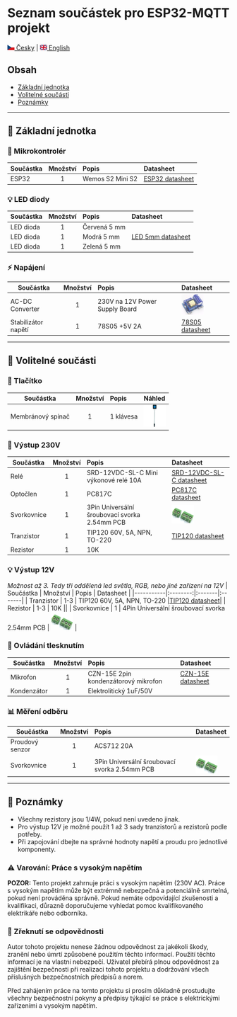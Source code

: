 # Seznam součástek pro ESP32-MQTT projekt

[<img src="https://raw.githubusercontent.com/lipis/flag-icons/main/flags/4x3/cz.svg" width="16"> Česky](./SeznamSoucastek.md) | [<img src="https://raw.githubusercontent.com/lipis/flag-icons/main/flags/4x3/gb.svg" width="16"> English](./Parts-List.md)

## Obsah
- [Základní jednotka](#základní-jednotka)
- [Volitelné součásti](#volitelné-součásti)
- [Poznámky](#poznámky)

---

## 🔌 Základní jednotka

### 🧠 Mikrokontrolér
| Součástka | Množství |Popis| Datasheet |
|-----------|:--------:|:-------------|:---------------------|
| ESP32     |    1     | Wemos S2 Mini S2| [ESP32 datasheet](https://www.wemos.cc/en/latest/s2/s2_mini.html) |

### 💡 LED diody
| Součástka | Množství | Popis | Datasheet |
|-----------|:--------:|:------------|:------------|
| LED dioda |    1     | Červená 5 mm ||
| LED dioda |    1     | Modrá 5 mm |[LED 5mm datasheet](https://www.tme.eu/Document/e17ac5a5d91f1e843e5681cfa4a5ba4b/HLMP-HG64-VY0DD.pdf)|
| LED dioda |    1     | Zelená 5 mm ||

### ⚡ Napájení
| Součástka | Množství | Popis | Datasheet |
|-----------|:--------:|:-------|:-------|
| AC-DC Converter | 1 | 230V na 12V Power Supply Board |<img src="https://github.com/Vladous/ESP32-Mqtt/raw/main/.pictures/AC-DC Converter.png" width="50"> |
| Stabilizátor napětí | 1 | 78S05 +5V 2A |[78S05 datasheet](https://www.farnell.com/datasheets/1815527.pdf)|

---

## 🔧 Volitelné součásti

### 🔘 Tlačítko
| Součástka | Množství | Popis | Náhled |
|-----------|:--------:|:------|:------|
| Membránový spínač | 1 | 1 klávesa | <img src="https://github.com/Vladous/ESP32-Mqtt/raw/main/.pictures/MembraneButton.png" width="50"> |

### 🔌 Výstup 230V
| Součástka | Množství | Popis | Datasheet |
|-----------|:--------:|:-------|:-------|
| Relé | 1 | SRD-12VDC-SL-C Mini výkonové relé 10A |[SRD-12VDC-SL-C datasheet](http://www.songlerelay.com/Public/Uploads/20161104/581c81ac16e36.pdf)|
| Optočlen | 1 | PC817C |[PC817C datasheet](https://www.farnell.com/datasheets/73758.pdf)|
| Svorkovnice | 1 | 3Pin Universální šroubovací svorka 2.54mm PCB | <img src="https://github.com/Vladous/ESP32-Mqtt/raw/main/.pictures/UniversalniSvorka.png" width="50"> |
| Tranzistor | 1 | TIP120 60V, 5A, NPN, TO-220 |[TIP120 datasheet](https://www.farnell.com/datasheets/2877030.pdf)|
| Rezistor | 1 | 10K |

### 💡 Výstup 12V 
*Možnost až 3. Tedy tři oddělená led světla, RGB, nebo jiné zařízení na 12V*
| Součástka | Množství | Popis | Datasheet |
|-----------|:--------:|:-------|:-------|
| Tranzistor | 1-3 | TIP120 60V, 5A, NPN, TO-220 |[TIP120 datasheet](https://www.farnell.com/datasheets/2877030.pdf)|
| Rezistor | 1-3 | 10K ||
| Svorkovnice | 1 | 4Pin Universální šroubovací svorka 2.54mm PCB | <img src="https://github.com/Vladous/ESP32-Mqtt/raw/main/.pictures/UniversalniSvorka.png" width="50"> |

### 👏 Ovládání tlesknutím
| Součástka | Množství | Popis | Datasheet |
|-----------|:--------:|:-------|:-------|
| Mikrofon | 1 | CZN-15E 2pin kondenzátorový mikrofon |[CZN-15E datasheet](https://eva.fing.edu.uy/file.php/1241/materiales/HD/CZN-15E.pdf)|
| Kondenzátor | 1 | Elektrolitický 1uF/50V ||

### 📊 Měření odběru
| Součástka | Množství | Popis | Datasheet |
|-----------|:--------:|:-------|:-------|
| Proudový senzor | 1 | ACS712 20A |
| Svorkovnice | 1 | 3Pin Universální šroubovací svorka 2.54mm PCB | <img src="https://github.com/Vladous/ESP32-Mqtt/raw/main/.pictures/UniversalniSvorka.png" width="50"> |
---

## 📝 Poznámky
- Všechny rezistory jsou 1/4W, pokud není uvedeno jinak.
- Pro výstup 12V je možné použít 1 až 3 sady tranzistorů a rezistorů podle potřeby.
- Při zapojování dbejte na správné hodnoty napětí a proudu pro jednotlivé komponenty.

### ⚠️ Varování: Práce s vysokým napětím
**POZOR:** Tento projekt zahrnuje práci s vysokým napětím (230V AC). Práce s vysokým napětím může být extrémně nebezpečná a potenciálně smrtelná, pokud není prováděna správně. Pokud nemáte odpovídající zkušenosti a kvalifikaci, důrazně doporučujeme vyhledat pomoc kvalifikovaného elektrikáře nebo odborníka.

### 🛑 Zřeknutí se odpovědnosti
Autor tohoto projektu nenese žádnou odpovědnost za jakékoli škody, zranění nebo úmrtí způsobené použitím těchto informací. Použití těchto informací je na vlastní nebezpečí. Uživatel přebírá plnou odpovědnost za zajištění bezpečnosti při realizaci tohoto projektu a dodržování všech příslušných bezpečnostních předpisů a norem.

Před zahájením práce na tomto projektu si prosím důkladně prostudujte všechny bezpečnostní pokyny a předpisy týkající se práce s elektrickými zařízeními a vysokým napětím.
